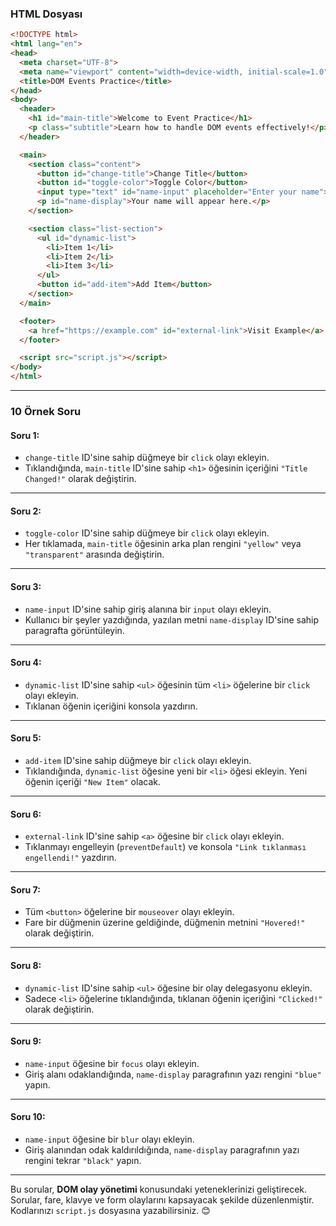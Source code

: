 ### **HTML Dosyası**

```html
<!DOCTYPE html>
<html lang="en">
<head>
  <meta charset="UTF-8">
  <meta name="viewport" content="width=device-width, initial-scale=1.0">
  <title>DOM Events Practice</title>
</head>
<body>
  <header>
    <h1 id="main-title">Welcome to Event Practice</h1>
    <p class="subtitle">Learn how to handle DOM events effectively!</p>
  </header>

  <main>
    <section class="content">
      <button id="change-title">Change Title</button>
      <button id="toggle-color">Toggle Color</button>
      <input type="text" id="name-input" placeholder="Enter your name">
      <p id="name-display">Your name will appear here.</p>
    </section>

    <section class="list-section">
      <ul id="dynamic-list">
        <li>Item 1</li>
        <li>Item 2</li>
        <li>Item 3</li>
      </ul>
      <button id="add-item">Add Item</button>
    </section>
  </main>

  <footer>
    <a href="https://example.com" id="external-link">Visit Example</a>
  </footer>

  <script src="script.js"></script>
</body>
</html>
```

---

### **10 Örnek Soru**

#### **Soru 1:**
- `change-title` ID'sine sahip düğmeye bir `click` olayı ekleyin.
- Tıklandığında, `main-title` ID'sine sahip `<h1>` öğesinin içeriğini `"Title Changed!"` olarak değiştirin.

---

#### **Soru 2:**
- `toggle-color` ID'sine sahip düğmeye bir `click` olayı ekleyin.
- Her tıklamada, `main-title` öğesinin arka plan rengini `"yellow"` veya `"transparent"` arasında değiştirin.

---

#### **Soru 3:**
- `name-input` ID'sine sahip giriş alanına bir `input` olayı ekleyin.
- Kullanıcı bir şeyler yazdığında, yazılan metni `name-display` ID'sine sahip paragrafta görüntüleyin.

---

#### **Soru 4:**
- `dynamic-list` ID'sine sahip `<ul>` öğesinin tüm `<li>` öğelerine bir `click` olayı ekleyin.
- Tıklanan öğenin içeriğini konsola yazdırın.

---

#### **Soru 5:**
- `add-item` ID'sine sahip düğmeye bir `click` olayı ekleyin.
- Tıklandığında, `dynamic-list` öğesine yeni bir `<li>` öğesi ekleyin. Yeni öğenin içeriği `"New Item"` olacak.

---

#### **Soru 6:**
- `external-link` ID'sine sahip `<a>` öğesine bir `click` olayı ekleyin.
- Tıklanmayı engelleyin (`preventDefault`) ve konsola `"Link tıklanması engellendi!"` yazdırın.

---

#### **Soru 7:**
- Tüm `<button>` öğelerine bir `mouseover` olayı ekleyin.
- Fare bir düğmenin üzerine geldiğinde, düğmenin metnini `"Hovered!"` olarak değiştirin.

---

#### **Soru 8:**
- `dynamic-list` ID'sine sahip `<ul>` öğesine bir olay delegasyonu ekleyin.
- Sadece `<li>` öğelerine tıklandığında, tıklanan öğenin içeriğini `"Clicked!"` olarak değiştirin.

---

#### **Soru 9:**
- `name-input` öğesine bir `focus` olayı ekleyin.
- Giriş alanı odaklandığında, `name-display` paragrafının yazı rengini `"blue"` yapın.

---

#### **Soru 10:**
- `name-input` öğesine bir `blur` olayı ekleyin.
- Giriş alanından odak kaldırıldığında, `name-display` paragrafının yazı rengini tekrar `"black"` yapın.

---

Bu sorular, **DOM olay yönetimi** konusundaki yeteneklerinizi geliştirecek. Sorular, fare, klavye ve form olaylarını kapsayacak şekilde düzenlenmiştir. Kodlarınızı `script.js` dosyasına yazabilirsiniz. 😊
